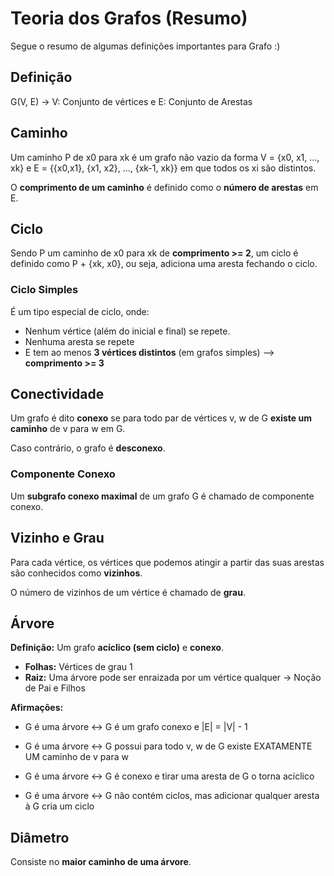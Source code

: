 # Teoria dos Grafos (Resumo)

Segue o resumo de algumas definições importantes para Grafo :)

## Definição

G(V, E) -> V: Conjunto de vértices e E: Conjunto de Arestas

## Caminho

Um caminho P de x0 para xk é um grafo não vazio da forma V = {x0, x1, ..., xk} e E = {{x0,x1}, {x1, x2}, ..., {xk-1, xk}} em que todos os xi são distintos.

O **comprimento de um caminho** é definido como o **número de arestas** em E.

## Ciclo

Sendo P um caminho de x0 para xk de **comprimento >= 2**, um ciclo é definido como P + {xk, x0}, ou seja, adiciona uma aresta fechando o ciclo.

### Ciclo Simples

É um tipo especial de ciclo, onde:
- Nenhum vértice (além do inicial e final) se repete.
- Nenhuma aresta se repete
- E tem ao menos **3 vértices distintos** (em grafos simples) --> **comprimento >= 3**

## Conectividade

Um grafo é dito **conexo** se para todo par de vértices v, w de G **existe um caminho** de v para w em G.

Caso contrário, o grafo é **desconexo**.

### Componente Conexo

Um **subgrafo conexo maximal** de um grafo G é chamado de componente conexo.

## Vizinho e Grau

Para cada vértice, os vértices que podemos atingir a partir das suas arestas são conhecidos como **vizinhos**.

O número de vizinhos de um vértice é chamado de **grau**.

## Árvore

**Definição:** Um grafo **acíclico (sem ciclo)** e **conexo**.

- **Folhas:** Vértices de grau 1
- **Raiz:** Uma árvore pode ser enraizada por um vértice qualquer -> Noção de Pai e Filhos

**Afirmações:**

- G é uma árvore <-> G é um grafo conexo e |E| = |V| - 1

- G é uma árvore <-> G possui para todo v, w de G existe EXATAMENTE UM caminho de v para w

- G é uma árvore <-> G é conexo e tirar uma aresta de G o torna acíclico

- G é uma árvore <-> G não contém ciclos, mas adicionar qualquer aresta à G cria um ciclo

## Diâmetro

Consiste no **maior caminho de uma árvore**.